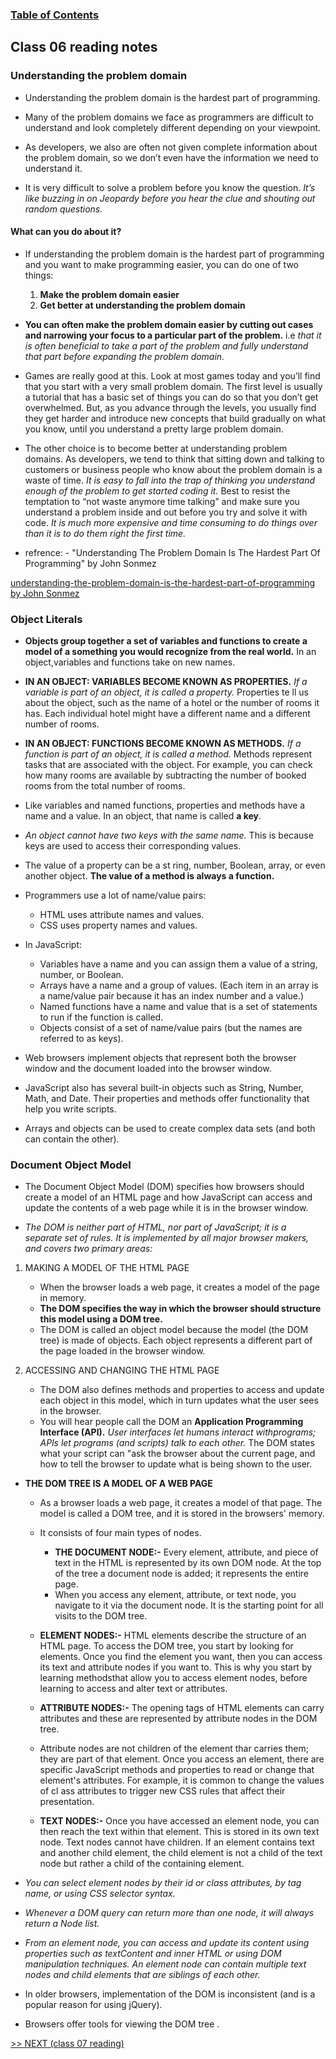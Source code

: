 
### [Table of Contents](https://wondwosentsige.github.io/code-201-reading-notes/Home)

## Class 06 reading notes

### Understanding the problem domain

- Understanding the problem domain is the hardest part of programming.

- Many of the problem domains we face as programmers are difficult to understand and look completely different depending on your viewpoint.

- As developers, we also are often not given complete information about the problem domain, so we don’t even have the information we need to understand it.

- It is very difficult to solve a problem before you know the question.  *It’s like buzzing in on Jeopardy before you hear the clue and shouting out random questions.*

#### What can you do about it?

- If understanding the problem domain is the hardest part of programming and you want to make programming easier, you can do one of two things:

    1. __Make the problem domain easier__
    2. __Get better at understanding the problem domain__

- __You can often make the problem domain easier by cutting out cases and narrowing your focus to a particular part of the problem.__ i.e *that it is often beneficial to take a part of the problem and fully understand that part before expanding the problem domain.*

- Games are really good at this.  Look at most games today and you’ll find that you start with a very small problem domain.  The first level is usually a tutorial that has a basic set of things you can do so that you don’t get overwhelmed.  But, as you advance through the levels, you usually find they get harder and introduce new concepts that build gradually on what you know, until you understand a pretty large problem domain.

- The other choice is to become better at understanding problem domains.  As developers, we tend to think that sitting down and talking to customers or business people who know about the problem domain is a waste of time. *It is easy to fall into the trap of thinking you understand enough of the problem to get started coding it.*  Best to resist the temptation to “not waste anymore time talking” and make sure you understand a problem inside and out before you try and solve it with code.  *It is much more expensive and time consuming to do things over than it is to do them right the first time.*

- refrence: - "Understanding The Problem Domain Is The Hardest Part Of Programming" by John Sonmez

<a href="https://simpleprogrammer.com/understanding-the-problem-domain-is-the-hardest-part-of-programming
">understanding-the-problem-domain-is-the-hardest-part-of-programming by John Sonmez</a>

### Object Literals

- __Objects group together a set of variables and functions to create a model of a something you would recognize from the real world.__ In an object,variables and functions take on new names.

- __IN AN OBJECT: VARIABLES BECOME KNOWN AS PROPERTIES.__ *If a variable is part of an object, it is called a property.* Properties te ll us about the object, such as the name of a hotel or the number of rooms it has. Each individual hotel might have a different name and a different number of rooms.

- __IN AN OBJECT: FUNCTIONS BECOME KNOWN AS METHODS.__  *If a function is part of an object, it is called a method.* Methods represent tasks that are associated with the object. For example, you can check how many rooms are available by subtracting the number of booked rooms from the total number of rooms.

- Like variables and named functions, properties and methods have a name and a value. In an object, that name is called __a key__.

- *An object cannot have two keys with the same name.* This is because keys are used to access their corresponding values.

- The value of a property can be a st ring, number, Boolean, array, or even another object. __The value of a method is always a function.__

- Programmers use a lot of name/value pairs:
    - HTML uses attribute names and values.
    - CSS uses property names and values.

- In JavaScript:
    - Variables have a name and you can assign them a value of a string, number, or Boolean.
    - Arrays have a name and a group of values. (Each item in an array is a name/value pair because it has an index number and a value.)
    - Named functions have a name and value that is a set of statements to run if the function is called.
    - Objects consist of a set of name/value pairs (but the names are referred to as keys).

- Web browsers implement objects that represent both the browser window and the document loaded into the browser window.

- JavaScript also has several built-in objects such as String, Number, Math, and Date. Their properties and methods offer functionality that help you write scripts.

- Arrays and objects can be used to create complex data sets (and both can contain the other).

### Document Object Model

- The Document Object Model (DOM) specifies how browsers should create a model of an HTML page and how JavaScript can access and update the contents of a web page while it is in the browser window.

- *The DOM is neither part of HTML, nor part of JavaScript; it is a separate set of rules. It is implemented by all major browser makers, and covers two primary areas:*

1.  MAKING A MODEL OF THE HTML PAGE

    - When the browser loads a web page, it creates a model of the page in memory.
    - __The DOM specifies the way in which the browser should structure this model using a DOM tree.__
    - The DOM is called an object model because the model (the DOM tree) is made of objects. Each object represents a different part of the page loaded in the browser window.

2. ACCESSING AND CHANGING THE HTML PAGE

    - The DOM also defines methods and properties to access and update each object in this model, which in turn updates what the user sees in the browser.
    - You will hear people call the DOM an __Application Programming Interface (API).__ *User interfaces let humans interact withprograms; APls let programs (and scripts) talk to each other.* The DOM states what your script can "ask the browser about the current page, and how to tell the browser to update what is being shown to the user.

- __THE DOM TREE IS A MODEL OF A WEB PAGE__
    - As a browser loads a web page, it creates a model of that page. The model is called a DOM tree, and it is stored in the browsers' memory.
    - It consists of four main types of nodes.
        - __THE DOCUMENT NODE:-__ Every element, attribute, and piece of text in the HTML is represented by its own DOM node. At the top of the tree a document node is added; it represents the entire page.
        - When you access any element, attribute, or text node, you navigate to it via the document node. It is the starting point for all visits to the DOM tree.

    - __ELEMENT NODES:-__  HTML elements describe the structure of an HTML page. To access the DOM tree, you start by looking for elements. Once you find the element you want, then you can access its text and attribute nodes if you want to. This is why you start by learning methodsthat allow you to access element nodes, before learning to access and alter text or attributes.

    - __ATTRIBUTE NODES:-__ The opening tags of HTML elements can carry attributes and these are represented by attribute nodes in the DOM tree.

    - Attribute nodes are not children of the element thar carries them; they are part of that element. Once you access an element, there are specific JavaScript methods and properties to read or change that element's attributes. For example, it is common to change the values of cl ass attributes to trigger new CSS rules that affect their presentation.
   
    - __TEXT NODES:-__ Once you have accessed an element node, you can then reach the text within that element. This is stored in its own text node. Text nodes cannot have children. If an element contains text and another child element, the child element is not a child of the text node but rather a child of the containing element. 
    
- *You can select element nodes by their id or class attributes, by tag name, or using CSS selector syntax.*

- *Whenever a DOM query can return more than one node, it will always return a Node list.*

- *From an element node, you can access and update its content using properties such as textContent and inner HTML or using DOM manipulation techniques. An element node can contain multiple text nodes and child elements that are siblings of each other.*

- In older browsers, implementation of the DOM is inconsistent (and is a popular reason for using jQuery).

- Browsers offer tools for viewing the DOM tree .





























[>> NEXT (class 07 reading)](https://wondwosentsige.github.io/code-201-reading-notes/class-07)


